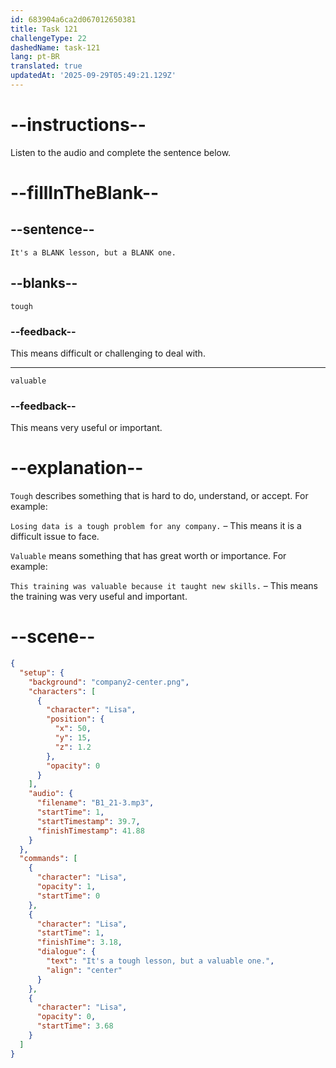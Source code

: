 ```yaml
---
id: 683904a6ca2d067012650381
title: Task 121
challengeType: 22
dashedName: task-121
lang: pt-BR
translated: true
updatedAt: '2025-09-29T05:49:21.129Z'
---
```


<!-- (Audio) Lisa: It's a tough lesson, but a valuable one. -->

# --instructions--

Listen to the audio and complete the sentence below.

# --fillInTheBlank--

## --sentence--

`It's a BLANK lesson, but a BLANK one.`

## --blanks--

`tough`

### --feedback--

This means difficult or challenging to deal with.

---

`valuable`

### --feedback--

This means very useful or important.

# --explanation--

`Tough` describes something that is hard to do, understand, or accept. For example:

`Losing data is a tough problem for any company.` – This means it is a difficult issue to face.

`Valuable` means something that has great worth or importance. For example:

`This training was valuable because it taught new skills.` – This means the training was very useful and important.

# --scene--

```json
{
  "setup": {
    "background": "company2-center.png",
    "characters": [
      {
        "character": "Lisa",
        "position": {
          "x": 50,
          "y": 15,
          "z": 1.2
        },
        "opacity": 0
      }
    ],
    "audio": {
      "filename": "B1_21-3.mp3",
      "startTime": 1,
      "startTimestamp": 39.7,
      "finishTimestamp": 41.88
    }
  },
  "commands": [
    {
      "character": "Lisa",
      "opacity": 1,
      "startTime": 0
    },
    {
      "character": "Lisa",
      "startTime": 1,
      "finishTime": 3.18,
      "dialogue": {
        "text": "It's a tough lesson, but a valuable one.",
        "align": "center"
      }
    },
    {
      "character": "Lisa",
      "opacity": 0,
      "startTime": 3.68
    }
  ]
}
```
